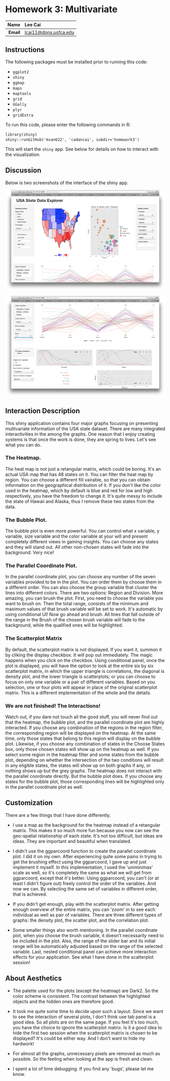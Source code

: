 Homework 3: Multivariate
==============================

| **Name**  | Lee Cai  |
|----------:|:-------------|
| **Email** | lcai11@dons.usfca.edu |

Instructions
----------------------

The following packages must be installed prior to running this code:

- `ggplot2`
- `shiny`
- `ggmap`
- `maps`
- `maptools`
- `grid`
- `GGally`
- `plyr`
- `gridExtra`


To run this code, please enter the following commands in R:

```
library(shiny)
shiny::runGitHub('msan622', 'cadancai', subdir='homework3')
```

This will start the `shiny` app. See below for details on how to interact with the visualization.

Discussion 
--------------------

Below is two screenshots of the interface of the shiny app.

![IMAGE](shinyapp.png)

![IMAGE](shinyapp2.png)


## Interaction Description

This shiny application contains four major graphs focusing on presenting multivariate information of the USA state dataset. There are many integrated interactivities in the among the graphs. One reason that I enjoy creating systems is that once the work is done, they are spring to lives. Let's see what you can do.

### The Heatmap.

The heat map is not just a retangular matrix, which could be boring. It's an actual USA map that has 48 states on it. You can filter the heat map by region. You can choose a different fill vairable, so that you can obtain information on the geographical distribution of it. If you don't like the color used in the heatmap, which by default is blue and red for low and high respectively, you have the freedom to change it. It's quite messy to include the state of Hawaii and Alaska, thus I remove these two states from the data.
  
### The Bubble Plot.

The bubble plot is even more powerful. You can control what x variable, y variable, size variable and the color variable at your will and present completely different views in gaining insights. You can choose any states and they will stand out. All other non-chosen states will fade into the background. Very nice!

### The Parallel Coordinate Plot.

In the parallel coordinate plot, you can choose any number of the seven variables provided to be in the plot. You can order them by choose them in a different order. You can also choose the group variable that cluster the lines into different colors. There are two options: Region and Division. More amazing, you can brush the plot. First, you need to choose the variable you want to brush on. Then the total range, consists of the minimum and maximum values of that brush variable will be set to work. It's automatic by using conditional UI! Now go ahead and brush. All lines that fall outside of the range in the Brush of the chosen brush variable will fade to the background, while the qualified ones will be highlighted.

### The Scatterplot Matrix

By default, the scatterplot matrix is not displayed. If you want it, summon it by cliking the display checkbox. It will pop out immediately. The magic happens when you click on the checkbox. Using conditional panel, once the plot is displayed, you will have the option to look at the entire six by six scatterplot matrix, in which the upper triangle is correlations, the diagonal is density plot, and the lower triangle is scatterplots; or you can choose to focus on only one variable or a pair of different variables. Based on you selection, one or four plots will appear in place of the original scatterplot matrix. This is a different implementation of the whole and the details.

### We are not finished! The Interactions!

Watch out, if you dare not touch all the good stuff, you will never find out that the heatmap, the bubble plot, and the parallel coordinate plot are highly interacted. If you choose any combination of the regions in the region filter, the corresponding region will be displayed on the heatmap. At the same time, only those states that belong to this region will display on the bubble plot. Likewise, if you choose any combination of states in the Choose States box, only those chosen states will show up on the heatmap as well. If you select some region in the heatmap filter and some states from the bubble plot, depending on whether the intersection of the two conditions will result in any eligible states, the states will show up on both graphs if any, or nothing shows up but the grey graphs. The heatmap does not interact with the parallel coordinate directly. But the bubble plot does. If you choose any states for the bubble plot, those corresponding lines will be highlighted only in the parallel coordinate plot as well.

## Customization

There are a few things that I have done differently.

- I use a map as the background for the heatmap instead of a retangular matrix. This makes it so much more fun because you now can see the geo-spatial relationship of each state. It's not too difficult, but ideas are ideas. They are important and beautiful when translated.

- I didn't use the ggparcoord function to create the parallel coordinate plot. I did it on my own. After experiencing quite some pains in trying to get the brushing effect using the ggparcoord, I gave up and just implement it myself. In this implementation, I used the 'uniminimax' scale as well, so it's completely the same as what we will get from ggparcoord, except that it's better. Using ggparcoord, you can't (or at least I didn't figure out) freely control the order of the variables. And now we can. By selecting the same set of variables in different order, that is achieved.

- If you didn't get enough, play with the scatterplot matrix. After getting enough overview of the entire matrix, you can 'zoom' in to see each individual as well as pair of variables. There are three different types of graphs: the density plot, the scatter plot, and the correlation plot.

- Some smaller things also worth mentioning. In the parallel coordinate plot, when you choose the brush variable, it doesn't necessarily need to be included in the plot. Also, the range of the slider bar and its initial range will be automatically adjusted based on the range of the selected variable. Last, nested conditional panel can achieve more interaction effects for your application. See what I have done in the scatterplot session!

## About Aesthetics

- The palette used for the plots (except the heatmap) are Dark2. So the color scheme is consistent. The contrast between the highlighted objects and the hidden ones are therefore good.

- It took me quite some time to decide upon such a layout. Since we want to see the interaction of several plots, I don't think use tab panel is a good idea. So all plots are on the same page. If you feel it's too much, you have the choice to ignore the scatterplot matrix. Is it a good idea to hide the first two session when the scatterplot matrix is chosen to be displayed? It's could be either way. And I don't want to hide my hardwork!

- For almost all the graphs, unnecessary pixels are removed as much as possible. So the feeling when looking at the app is fresh and clean.

- I spent a lot of time debugging. If you find any 'bugs', please let me know.

